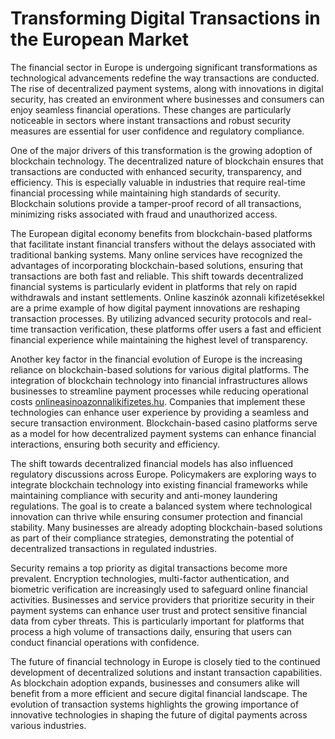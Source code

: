 # Transforming Digital Transactions in the European Market 

The financial sector in Europe is undergoing significant transformations as technological advancements redefine the way transactions are conducted. The rise of decentralized payment systems, along with innovations in digital security, has created an environment where businesses and consumers can enjoy seamless financial operations. These changes are particularly noticeable in sectors where instant transactions and robust security measures are essential for user confidence and regulatory compliance.  

One of the major drivers of this transformation is the growing adoption of blockchain technology. The decentralized nature of blockchain ensures that transactions are conducted with enhanced security, transparency, and efficiency. This is especially valuable in industries that require real-time financial processing while maintaining high standards of security. Blockchain solutions provide a tamper-proof record of all transactions, minimizing risks associated with fraud and unauthorized access.  

The European digital economy benefits from blockchain-based platforms that facilitate instant financial transfers without the delays associated with traditional banking systems. Many online services have recognized the advantages of incorporating blockchain-based solutions, ensuring that transactions are both fast and reliable. This shift towards decentralized financial systems is particularly evident in platforms that rely on rapid withdrawals and instant settlements. Online kaszinók azonnali kifizetésekkel are a prime example of how digital payment innovations are reshaping transaction processes. By utilizing advanced security protocols and real-time transaction verification, these platforms offer users a fast and efficient financial experience while maintaining the highest level of transparency.  

Another key factor in the financial evolution of Europe is the increasing reliance on blockchain-based solutions for various digital platforms. The integration of blockchain technology into financial infrastructures allows businesses to streamline payment processes while reducing operational costs [onlineasinoazonnalikifizetes.hu](onlineasinoazonnalikifizetes.hu). Companies that implement these technologies can enhance user experience by providing a seamless and secure transaction environment. Blockchain-based casino platforms serve as a model for how decentralized payment systems can enhance financial interactions, ensuring both security and efficiency.  

The shift towards decentralized financial models has also influenced regulatory discussions across Europe. Policymakers are exploring ways to integrate blockchain technology into existing financial frameworks while maintaining compliance with security and anti-money laundering regulations. The goal is to create a balanced system where technological innovation can thrive while ensuring consumer protection and financial stability. Many businesses are already adopting blockchain-based solutions as part of their compliance strategies, demonstrating the potential of decentralized transactions in regulated industries.  

Security remains a top priority as digital transactions become more prevalent. Encryption technologies, multi-factor authentication, and biometric verification are increasingly used to safeguard online financial activities. Businesses and service providers that prioritize security in their payment systems can enhance user trust and protect sensitive financial data from cyber threats. This is particularly important for platforms that process a high volume of transactions daily, ensuring that users can conduct financial operations with confidence.  

The future of financial technology in Europe is closely tied to the continued development of decentralized solutions and instant transaction capabilities. As blockchain adoption expands, businesses and consumers alike will benefit from a more efficient and secure digital financial landscape. The evolution of transaction systems highlights the growing importance of innovative technologies in shaping the future of digital payments across various industries.
